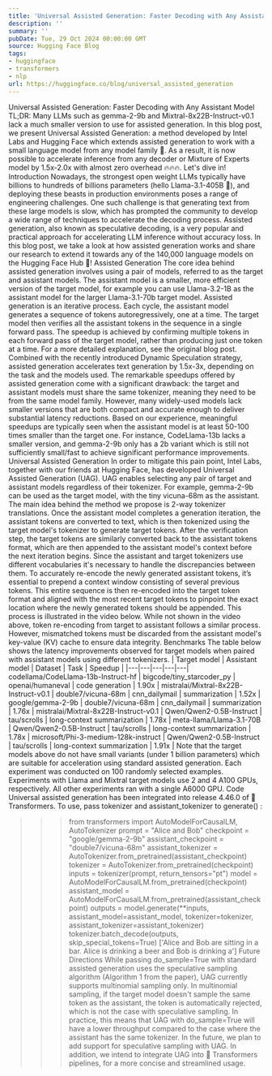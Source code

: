 ```yaml
---
title: 'Universal Assisted Generation: Faster Decoding with Any Assistant Model'
description: ''
summary: ''
pubDate: Tue, 29 Oct 2024 00:00:00 GMT
source: Hugging Face Blog
tags:
- huggingface
- transformers
- nlp
url: https://huggingface.co/blog/universal_assisted_generation
---
```


Universal Assisted Generation: Faster Decoding with Any Assistant Model
TL;DR: Many LLMs such as
gemma-2-9b
and Mixtral-8x22B-Instruct-v0.1
lack a much smaller version to use for assisted generation. In this blog post, we present Universal Assisted Generation: a method developed by Intel Labs and Hugging Face which extends assisted generation to work with a small language model from any model family 🤯. As a result, it is now possible to accelerate inference from any decoder or Mixture of Experts model by 1.5x-2.0x with almost zero overhead 🔥🔥🔥. Let's dive in!
Introduction
Nowadays, the strongest open weight LLMs typically have billions to hundreds of billions parameters (hello Llama-3.1-405B 👋), and deploying these beasts in production environments poses a range of engineering challenges. One such challenge is that generating text from these large models is slow, which has prompted the community to develop a wide range of techniques to accelerate the decoding process. Assisted generation, also known as speculative decoding, is a very popular and practical approach for accelerating LLM inference without accuracy loss. In this blog post, we take a look at how assisted generation works and share our research to extend it towards any of the 140,000 language models on the Hugging Face Hub 🚀!
Assisted Generation
The core idea behind assisted generation involves using a pair of models, referred to as the target and assistant models. The assistant model is a smaller, more efficient version of the target model, for example you can use Llama-3.2-1B
as the assistant model for the larger Llama-3.1-70b
target model.
Assisted generation is an iterative process. Each cycle, the assistant model generates a sequence of tokens autoregressively, one at a time. The target model then verifies all the assistant tokens in the sequence in a single forward pass. The speedup is achieved by confirming multiple tokens in each forward pass of the target model, rather than producing just one token at a time. For a more detailed explanation, see the original blog post. Combined with the recently introduced Dynamic Speculation strategy, assisted generation accelerates text generation by 1.5x-3x, depending on the task and the models used.
The remarkable speedups offered by assisted generation come with a significant drawback: the target and assistant models must share the same tokenizer, meaning they need to be from the same model family. However, many widely-used models lack smaller versions that are both compact and accurate enough to deliver substantial latency reductions. Based on our experience, meaningful speedups are typically seen when the assistant model is at least 50-100 times smaller than the target one. For instance, CodeLlama-13b
lacks a smaller version, and gemma-2-9b
only has a 2b
variant which is still not sufficiently small/fast to achieve significant performance improvements.
Universal Assisted Generation
In order to mitigate this pain point, Intel Labs, together with our friends at Hugging Face, has developed Universal Assisted Generation (UAG). UAG enables selecting any pair of target and assistant models regardless of their tokenizer. For example, gemma-2-9b
can be used as the target model, with the tiny vicuna-68m
as the assistant.
The main idea behind the method we propose is 2-way tokenizer translations. Once the assistant model completes a generation iteration, the assistant tokens are converted to text, which is then tokenized using the target model's tokenizer to generate target tokens. After the verification step, the target tokens are similarly converted back to the assistant tokens format, which are then appended to the assistant model's context before the next iteration begins.
Since the assistant and target tokenizers use different vocabularies it's necessary to handle the discrepancies between them. To accurately re-encode the newly generated assistant tokens, it’s essential to prepend a context window consisting of several previous tokens. This entire sequence is then re-encoded into the target token format and aligned with the most recent target tokens to pinpoint the exact location where the newly generated tokens should be appended. This process is illustrated in the video below.
While not shown in the video above, token re-encoding from target to assistant follows a similar process. However, mismatched tokens must be discarded from the assistant model's key-value (KV) cache to ensure data integrity.
Benchmarks
The table below shows the latency improvements observed for target models when paired with assistant models using different tokenizers.
| Target model | Assistant model | Dataset | Task | Speedup |
|---|---|---|---|---|
codellama/CodeLlama-13b-Instruct-hf |
bigcode/tiny_starcoder_py |
openai/humaneval |
code generation | 1.90x |
mistralai/Mixtral-8x22B-Instruct-v0.1 |
double7/vicuna-68m |
cnn_dailymail |
summarization | 1.52x |
google/gemma-2-9b |
double7/vicuna-68m |
cnn_dailymail |
summarization | 1.76x |
mistralai/Mixtral-8x22B-Instruct-v0.1 |
Qwen/Qwen2-0.5B-Instruct |
tau/scrolls |
long-context summarization | 1.78x |
meta-llama/Llama-3.1-70B |
Qwen/Qwen2-0.5B-Instruct |
tau/scrolls |
long-context summarization | 1.78x |
microsoft/Phi-3-medium-128k-instruct |
Qwen/Qwen2-0.5B-Instruct |
tau/scrolls |
long-context summarization | 1.91x |
Note that the target models above do not have small variants (under 1 billion parameters) which are suitable for acceleration using standard assisted generation.
Each experiment was conducted on 100 randomly selected examples.
Experiments with Llama
and Mixtral
target models use 2 and 4 A100 GPUs, respectively. All other experiments ran with a single A6000 GPU.
Code
Universal assisted generation has been integrated into release 4.46.0 of 🤗 Transformers.
To use, pass tokenizer
and assistant_tokenizer
to generate()
:
>>> from transformers import AutoModelForCausalLM, AutoTokenizer
>>> prompt = "Alice and Bob"
>>> checkpoint = "google/gemma-2-9b"
>>> assistant_checkpoint = "double7/vicuna-68m"
>>> assistant_tokenizer = AutoTokenizer.from_pretrained(assistant_checkpoint)
>>> tokenizer = AutoTokenizer.from_pretrained(checkpoint)
>>> inputs = tokenizer(prompt, return_tensors="pt")
>>> model = AutoModelForCausalLM.from_pretrained(checkpoint)
>>> assistant_model = AutoModelForCausalLM.from_pretrained(assistant_checkpoint)
>>> outputs = model.generate(**inputs, assistant_model=assistant_model, tokenizer=tokenizer, assistant_tokenizer=assistant_tokenizer)
>>> tokenizer.batch_decode(outputs, skip_special_tokens=True)
['Alice and Bob are sitting in a bar. Alice is drinking a beer and Bob is drinking a']
Future Directions
While passing do_sample=True
with standard assisted generation uses the speculative sampling algorithm (Algorithm 1 from the paper), UAG
currently supports multinomial sampling only. In multinomial sampling, if the target model doesn't sample the same token as the assistant, the token is automatically rejected, which is not the case with speculative sampling. In practice, this means that UAG with do_sample=True
will have a lower throughput compared to the case where the assistant has the same tokenizer. In the future, we plan to add support for speculative sampling with UAG.
In addition, we intend to integrate UAG into 🤗 Transformers pipelines, for a more concise and streamlined usage.